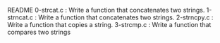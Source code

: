 README
0-strcat.c : Write a function that concatenates two strings.
1-strncat.c : Write a function that concatenates two strings.
2-strncpy.c : Write a function that copies a string.
3-strcmp.c : Write a function that compares two strings
